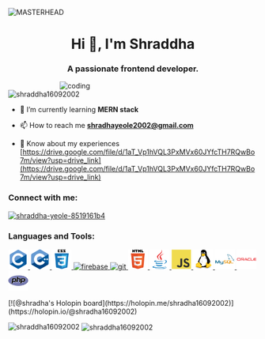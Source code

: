 ![MASTERHEAD](https://static.pingcap.com/files/2022/12/05072707/chatGPT-GitHub-banner.jpg)
<h1 align="center">Hi 👋, I'm Shraddha</h1>
<h3 align="center">A passionate frontend developer.</h3>
<img align="right" alt="coding" width="400" src="https://user-images.githubusercontent.com/59734313/157189039-c09b3e38-9f42-42c0-ab54-14f1574190a7.gif">
<p align="left"> <img src="https://komarev.com/ghpvc/?username=shraddha16092002&label=Profile%20views&color=0e75b6&style=flat" alt="shraddha16092002" /> </p>


- 🌱 I’m currently learning **MERN stack**

- 📫 How to reach me **shradhayeole2002@gmail.com**

- 📄 Know about my experiences [https://drive.google.com/file/d/1aT_Vp1hVQL3PxMVx60JYfcTH7RQwBo7m/view?usp=drive_link](https://drive.google.com/file/d/1aT_Vp1hVQL3PxMVx60JYfcTH7RQwBo7m/view?usp=drive_link)

<h3 align="left">Connect with me:</h3>
<p align="left">
<a href="https://linkedin.com/in/shraddha-yeole-8519161b4" target="blank"><img align="center" src="https://raw.githubusercontent.com/rahuldkjain/github-profile-readme-generator/master/src/images/icons/Social/linked-in-alt.svg" alt="shraddha-yeole-8519161b4" height="30" width="40" /></a>
</p>

<h3 align="left">Languages and Tools:</h3>
<p align="left"> <a href="https://www.cprogramming.com/" target="_blank" rel="noreferrer"> <img src="https://raw.githubusercontent.com/devicons/devicon/master/icons/c/c-original.svg" alt="c" width="40" height="40"/> </a> <a href="https://www.w3schools.com/cpp/" target="_blank" rel="noreferrer"> <img src="https://raw.githubusercontent.com/devicons/devicon/master/icons/cplusplus/cplusplus-original.svg" alt="cplusplus" width="40" height="40"/> </a> <a href="https://www.w3schools.com/css/" target="_blank" rel="noreferrer"> <img src="https://raw.githubusercontent.com/devicons/devicon/master/icons/css3/css3-original-wordmark.svg" alt="css3" width="40" height="40"/> </a> <a href="https://firebase.google.com/" target="_blank" rel="noreferrer"> <img src="https://www.vectorlogo.zone/logos/firebase/firebase-icon.svg" alt="firebase" width="40" height="40"/> </a> <a href="https://git-scm.com/" target="_blank" rel="noreferrer"> <img src="https://www.vectorlogo.zone/logos/git-scm/git-scm-icon.svg" alt="git" width="40" height="40"/> </a> <a href="https://www.w3.org/html/" target="_blank" rel="noreferrer"> <img src="https://raw.githubusercontent.com/devicons/devicon/master/icons/html5/html5-original-wordmark.svg" alt="html5" width="40" height="40"/> </a> <a href="https://www.java.com" target="_blank" rel="noreferrer"> <img src="https://raw.githubusercontent.com/devicons/devicon/master/icons/java/java-original.svg" alt="java" width="40" height="40"/> </a> <a href="https://developer.mozilla.org/en-US/docs/Web/JavaScript" target="_blank" rel="noreferrer"> <img src="https://raw.githubusercontent.com/devicons/devicon/master/icons/javascript/javascript-original.svg" alt="javascript" width="40" height="40"/> </a> <a href="https://www.linux.org/" target="_blank" rel="noreferrer"> <img src="https://raw.githubusercontent.com/devicons/devicon/master/icons/linux/linux-original.svg" alt="linux" width="40" height="40"/> </a> <a href="https://www.mysql.com/" target="_blank" rel="noreferrer"> <img src="https://raw.githubusercontent.com/devicons/devicon/master/icons/mysql/mysql-original-wordmark.svg" alt="mysql" width="40" height="40"/> </a> <a href="https://www.oracle.com/" target="_blank" rel="noreferrer"> <img src="https://raw.githubusercontent.com/devicons/devicon/master/icons/oracle/oracle-original.svg" alt="oracle" width="40" height="40"/> </a> <a href="https://www.php.net" target="_blank" rel="noreferrer"> <img src="https://raw.githubusercontent.com/devicons/devicon/master/icons/php/php-original.svg" alt="php" width="40" height="40"/> </a> </p>
[![@shradha's Holopin board](https://holopin.me/shradha16092002)](https://holopin.io/@shradha16092002)
<p><img align="left" src="https://github-readme-stats.vercel.app/api/top-langs?username=shraddha16092002&show_icons=true&locale=en&layout=compact" alt="shraddha16092002" /></p>

<p>&nbsp;<img align="center" src="https://github-readme-stats.vercel.app/api?username=shraddha16092002&show_icons=true&locale=en" alt="shraddha16092002" /></p>
